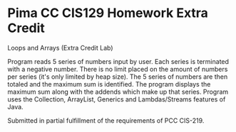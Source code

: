 # Pima CC CIS129 Homework Extra Credit

Loops and Arrays (Extra Credit Lab)

Program reads 5 series of numbers input by user. Each series is terminated with a negative number. There is no limit placed on the amount of numbers per series (it's only limited by heap size). The 5 series of numbers are then totaled and the maximum sum is identified. The program displays the maximum sum along with the addends which make up that series. Program uses the Collection, ArrayList, Generics and Lambdas/Streams features of Java.
 
Submitted in partial fulfillment of the requirements of PCC CIS-219.
